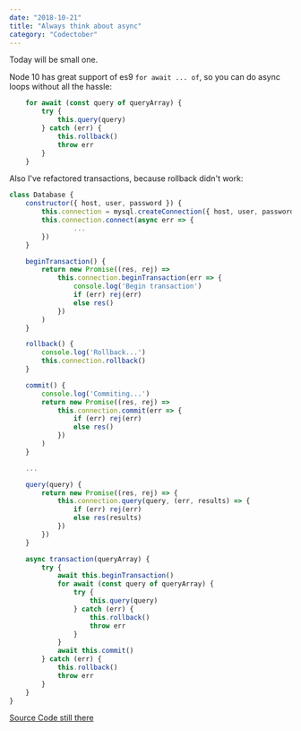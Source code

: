 ```yaml
---
date: "2018-10-21"
title: "Always think about async"
category: "Codectober"
---
```


Today will be small one.

Node 10 has great support of es9 `for await ... of`, so you can do async loops without all the hassle:

```javascript
	for await (const query of queryArray) {
		try {
			this.query(query)
		} catch (err) {
			this.rollback()
			throw err
		}
	}
```

Also I've refactored transactions, because rollback didn't work:
```javascript
class Database {
	constructor({ host, user, password }) {
		this.connection = mysql.createConnection({ host, user, password })
		this.connection.connect(async err => {
				...
		})
	}

	beginTransaction() {
		return new Promise((res, rej) =>
			this.connection.beginTransaction(err => {
				console.log('Begin transaction')
				if (err) rej(err)
				else res()
			})
		)
	}

	rollback() {
		console.log('Rollback...')
		this.connection.rollback()
	}

	commit() {
		console.log('Commiting...')
		return new Promise((res, rej) =>
			this.connection.commit(err => {
				if (err) rej(err)
				else res()
			})
		)
	}

	...

	query(query) {
		return new Promise((res, rej) => {
			this.connection.query(query, (err, results) => {
				if (err) rej(err)
				else res(results)
			})
		})
	}

	async transaction(queryArray) {
		try {
			await this.beginTransaction()
			for await (const query of queryArray) {
				try {
					this.query(query)
				} catch (err) {
					this.rollback()
					throw err
				}
			}
			await this.commit()
		} catch (err) {
			this.rollback()
			throw err
		}
	}
}

```

[Source Code still there](https://github.com/dmitrybirin/cofferver)